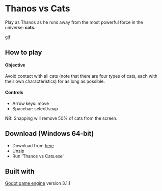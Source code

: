 # Thanos vs Cats
Play as Thanos as he runs away from the most powerful force in the universe: **cats**.

[gif](https://media.giphy.com/media/h7M5Gdtwbfdfmi7DYG/giphy.gif)

## How to play
#### Objective
Avoid contact with all cats (note that there are four types of cats, each with their own characteristics) for as long as possible.

#### Controls
- Arrow keys: move
- Spacebar: select/snap

NB: Snapping will remove 50% of cats from the screen.

## Download (Windows 64-bit)
- Download from [here](https://www.dropbox.com/s/1d5elpblmcv4yh5/thanos-vs-cats_v1.1.zip?dl=0)
- Unzip
- Run 'Thanos vs Cats.exe'

## Built with
[Godot game engine](https://godotengine.org/) version 3.1.1
